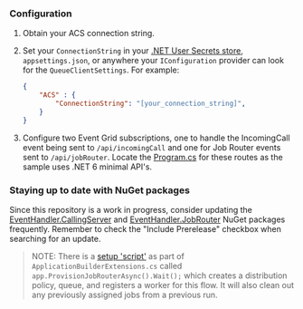 ### Configuration

1. Obtain your ACS connection string.
2. Set your `ConnectionString` in your [.NET User Secrets store](https://docs.microsoft.com/en-us/aspnet/core/security/app-secrets?view=aspnetcore-6.0&tabs=windows), `appsettings.json`, or anywhere your `IConfiguration` provider can look for the `QueueClientSettings`. For example:

    ```json
    {
        "ACS" : {
            "ConnectionString": "[your_connection_string]",
        }
    }
    ```
3. Configure two Event Grid subscriptions, one to handle the IncomingCall event being sent to `/api/incomingCall` and one for Job Router events sent to `/api/jobRouter`. Locate the [Program.cs](/InboundCall.JobRouter.CallTransfer.Sample/src/Program.cs) for these routes as the sample uses .NET 6 minimal API's.
 
### Staying up to date with NuGet packages

Since this repository is a work in progress, consider updating the [EventHandler.CallingServer](https://www.nuget.org/packages/JasonShave.Azure.Communication.Service.EventHandler.CallingServer/) and [EventHandler.JobRouter](https://www.nuget.org/packages/JasonShave.Azure.Communication.Service.EventHandler.JobRouter/) NuGet packages frequently. Remember to check the "Include Prerelease" checkbox when searching for an update.

>NOTE: There is a [setup 'script'](/InboundCall.JobRouter.CallTransfer.Sample/src/ApplicationBuilderExtensions.cs) as part of `ApplicationBuilderExtensions.cs` called `app.ProvisionJobRouterAsync().Wait();` which creates a distribution policy, queue, and registers a worker for this flow. It will also clean out any previously assigned jobs from a previous run.